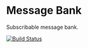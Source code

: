 Message Bank
===

Subscribable message bank.

[![Build Status](https://travis-ci.org/krambuhl/message-bank.svg)](https://travis-ci.org/krambuhl/message-bank)